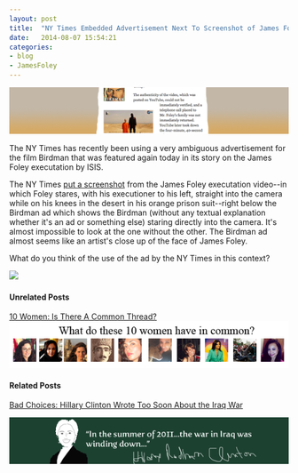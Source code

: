 ```yaml
---
layout: post
title:  "NY Times Embedded Advertisement Next To Screenshot of James Foley Beheading"
date:   2014-08-07 15:54:21
categories: 
- blog
- JamesFoley
---
```


<img class="image-center" src="/james_foley_nyt_birdman_ad.png">

 <!--more--> 

The NY Times has recently been using a very ambiguous advertisement for the film Birdman that was featured again today in its story on the James Foley executation by ISIS. 

The NY Times <a href="https://dl.dropboxusercontent.com/u/10328969/jamesfoleybirdman_nyt.png">put a screenshot</a> from the James Foley executation video--in which Foley stares, with his executioner to his left, straight into the camera while on his knees in the desert in his orange prison suit--right below the Birdman ad which shows the Birdman (without any textual explanation whether it's an ad or something else) staring directly into the camera. It's almost impossible to look at the one without the other. The Birdman ad almost seems like an artist's close up of the face of James Foley. 

What do you think of the use of the ad by the NY Times in this context? 





<img src="https://dl.dropboxusercontent.com/u/10328969/jamesfoleybirdman_nyt.png">




<h4> Unrelated Posts</h4>
<a href="http://discussthetimes.com/blog/twitter/Ten-Women-Is-There-A-Common-Thread/">10 Women: Is There A Common Thread?</a>

<img class="image-center" src="/10women.png">

<h4> Related Posts</h4>

<a href="http://discussthetimes.com/blog/politics/Hard-Choices-Hillary-Clinton-Thought-Iraq-War-Was-Over/">Bad Choices: Hillary Clinton Wrote Too Soon About the Iraq War</a>

<img class="image-center" src="/hardchoices.png">
